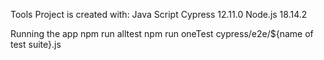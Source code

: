 
Tools
Project is created with:
Java Script
Cypress 12.11.0
Node.js 18.14.2

Running the app
npm run alltest
npm run oneTest cypress/e2e/${name of test suite}.js
